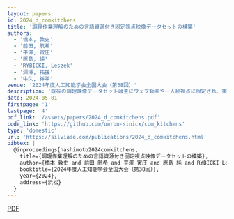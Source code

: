 ```yaml
---
layout: papers
id: 2024_d_comkitchens
title: '調理作業理解のための言語資源付き固定視点映像データセットの構築'
authors:
  - '橋本, 敦史'
  - '前田, 航希'
  - '平澤, 寅庄'
  - '原島, 純'
  - 'RYBICKI, Leszek'
  - '深澤, 祐援'
  - '牛久, 祥孝'
venue: '2024年度人工知能学会全国大会（第38回）'
description: '既存の調理映像データセットは主にウェブ動画や一人称視点に限定され、実際の調理環境の多様性を反映していない。本研究では、無編集の俯瞰視点調理映像と詳細な言語アノテーションを含む新たなデータセットCOM Kitchensを構築した。スマートフォンで撮影した多様な環境での調理映像に対し、視覚的行動グラフによる構造的アノテーションを付与し、オンラインレシピ検索と密な映像キャプション生成という2つの新しいタスクを提案。既存モデルによる評価実験により、本データセットが視覚言語理解の新たな課題を提供することを示した。'
date: 2024-05-01
firstpage: '1'
lastpage: '4'
pdf_link: '/assets/papers/2024_d_comkitchens.pdf'
code_link: 'https://github.com/omron-sinicx/com_kitchens'
type: 'domestic'
url: 'https://silviase.com/publications/2024_d_comkitchens.html'
bibtex: |
  @inproceedings{hashimoto2024comkitchens,
    title={調理作業理解のための言語資源付き固定視点映像データセットの構築},
    author={橋本 敦史 and 前田 航希 and 平澤 寅庄 and 原島 純 and RYBICKI Leszek and 深澤 祐援 and 牛久 祥孝},
    booktitle={2024年度人工知能学会全国大会（第38回）},
    year={2024},
    address={浜松}
  }
---
```


[PDF](/assets/papers/2024_d_comkitchens.pdf)
